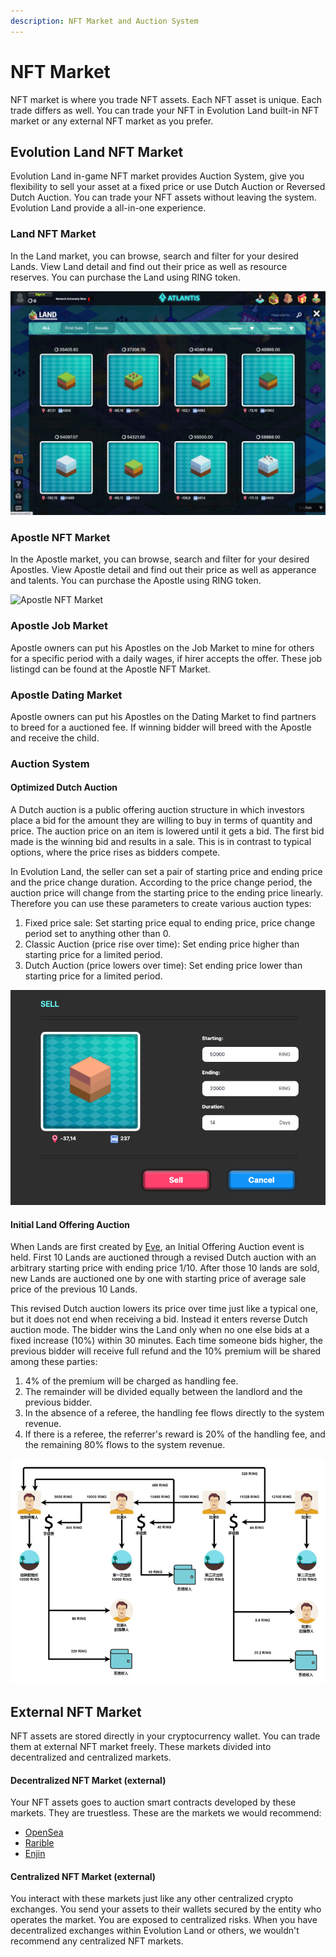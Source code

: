 ```yaml
---
description: NFT Market and Auction System
---
```


# NFT Market

NFT market is where you trade NFT assets. Each NFT asset is unique. Each trade differs as well. You can trade your NFT in Evolution Land built-in NFT market or any external NFT market as you prefer.

## Evolution Land NFT Market

Evolution Land in-game NFT market provides Auction System, give you flexibility to sell your asset at a fixed price or use Dutch Auction or Reversed Dutch Auction. You can trade your NFT assets without leaving the system. Evolution Land provide a all-in-one experience.

### Land NFT Market

In the Land market, you can browse, search and filter for your desired Lands. View Land detail and find out their price as well as resource reserves. You can purchase the Land using RING token.

![Land NFT Market](../../.gitbook/assets/land-nft-market.png)

### Apostle NFT Market

In the Apostle market, you can browse, search and filter for your desired Apostles. View Apostle detail and find out their price as well as apperance and talents. You can purchase the Apostle using RING token.

![Apostle NFT Market](../../.gitbook/assets/apostle-nft-market.png)

### Apostle Job Market

Apostle owners can put his Apostles on the Job Market to mine for others for a specific period with a daily wages, if hirer accepts the offer. These job listingd can be found at the Apostle NFT Market.

### Apostle Dating Market

Apostle owners can put his Apostles on the Dating Market to find partners to breed for a auctioned fee. If winning bidder will breed with the Apostle and receive the child.

### Auction System

#### Optimized Dutch Auction

A Dutch auction is a public offering auction structure in which investors place a bid for the amount they are willing to buy in terms of quantity and price. The auction price on an item is lowered until it gets a bid. The first bid made is the winning bid and results in a sale. This is in contrast to typical options, where the price rises as bidders compete.

In Evolution Land, the seller can set a pair of starting price and ending price and the price change duration. According to the price change period, the auction price will change from the starting price to the ending price linearly. Therefore you can use these parameters to create various auction types:

1. Fixed price sale: Set starting price equal to ending price, price change period set to anything other than 0.
2. Classic Auction \(price rise over time\): Set ending price higher than starting price for a limited period.
3. Dutch Auction \(price lowers over time\): Set ending price lower than starting price for a limited period.

![Auction Setting](../../.gitbook/assets/auction-sample.png)

#### Initial Land Offering Auction

When Lands are first created by [Eve](../../), an Initial Offering Auction event is held. First 10 Lands are auctioned through a revised Dutch auction with an arbitrary starting price with ending price 1/10. After those 10 lands are sold, new Lands are auctioned one by one with starting price of average sale price of the previous 10 Lands.

This revised Dutch auction lowers its price over time just like a typical one, but it does not end when receiving a bid. Instead it enters reverse Dutch auction mode. The bidder wins the Land only when no one else bids at a fixed increase \(10%\) within 30 minutes. Each time someone bids higher, the previous bidder will receive full refund and the 10% premium will be shared among these parties:

1. 4% of the premium will be charged as handling fee.
2. The remainder will be divided equally between the landlord and the previous bidder.
3. In the absence of a referee, the handling fee flows directly to the system revenue.
4. If there is a referee, the referrer's reward is 20% of the handling fee, and the remaining 80% flows to the system revenue.

![Initial Land Offering Auction](../../.gitbook/assets/advanced-evolution-land-dao-revenue-cn-1.png)

## External NFT Market

NFT assets are stored directly in your cryptocurrency wallet. You can trade them at external NFT market freely. These markets divided into decentralized and centralized markets.

#### Decentralized NFT Market \(external\)

Your NFT assets goes to auction smart contracts developed by these markets. They are truestless. These are the markets we would recommend:

* [OpenSea](https://opensea.io/collection/evolutionland)
* [Rarible](https://app.rarible.com/collection/0x14a4123da9ad21b2215dc0ab6984ec1e89842c6d/collectibles)
* [Enjin](https://enjinx.io/eth/marketplace)

#### Centralized NFT Market \(external\)

You interact with these markets just like any other centralized crypto exchanges. You send your assets to their wallets secured by the entity who operates the market. You are exposed to centralized risks. When you have decentralized exchanges within Evolution Land or others, we wouldn't recommend any centralized NFT markets.

